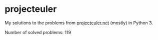 projecteuler
============

My solutions to the problems from [projecteuler.net](https://projecteuler.net) (mostly) in Python 3.

Number of solved problems: 119
